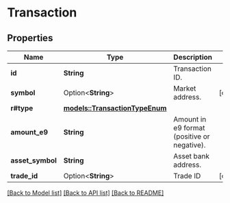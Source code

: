# Transaction

## Properties

Name | Type | Description | Notes
------------ | ------------- | ------------- | -------------
**id** | **String** | Transaction ID. | 
**symbol** | Option<**String**> | Market address. | [optional]
**r#type** | [**models::TransactionTypeEnum**](TransactionTypeEnum.md) |  | 
**amount_e9** | **String** | Amount in e9 format (positive or negative). | 
**asset_symbol** | **String** | Asset bank address. | 
**trade_id** | Option<**String**> | Trade ID | [optional]

[[Back to Model list]](../README.md#documentation-for-models) [[Back to API list]](../README.md#documentation-for-api-endpoints) [[Back to README]](../README.md)


